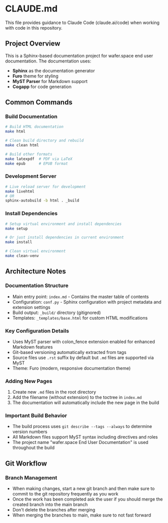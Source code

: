 # CLAUDE.md

This file provides guidance to Claude Code (claude.ai/code) when working with code in this repository.

## Project Overview

This is a Sphinx-based documentation project for wafer.space end user documentation. The documentation uses:
- **Sphinx** as the documentation generator
- **Furo** theme for styling
- **MyST Parser** for Markdown support
- **Cogapp** for code generation

## Common Commands

### Build Documentation
```bash
# Build HTML documentation
make html

# Clean build directory and rebuild
make clean html

# Build other formats
make latexpdf  # PDF via LaTeX
make epub      # EPUB format
```

### Development Server
```bash
# Live reload server for development
make livehtml
# OR
sphinx-autobuild -b html . _build
```

### Install Dependencies
```bash
# Setup virtual environment and install dependencies
make setup

# Or just install dependencies in current environment
make install

# Clean virtual environment
make clean-venv
```

## Architecture Notes

### Documentation Structure
- Main entry point: `index.md` - Contains the master table of contents
- Configuration: `conf.py` - Sphinx configuration with project metadata and extension settings
- Build output: `_build/` directory (gitignored)
- Templates: `_templates/base.html` for custom HTML modifications

### Key Configuration Details
- Uses MyST parser with colon_fence extension enabled for enhanced Markdown features
- Git-based versioning automatically extracted from tags
- Source files use `.rst` suffix by default but `.md` files are supported via MyST
- Theme: Furo (modern, responsive documentation theme)

### Adding New Pages
1. Create new `.md` files in the root directory
2. Add the filename (without extension) to the toctree in `index.md`
3. The documentation will automatically include the new page in the build

### Important Build Behavior
- The build process uses `git describe --tags --always` to determine version numbers
- All Markdown files support MyST syntax including directives and roles
- The project name "wafer.space End User Documentation" is used throughout the build

## Git Workflow

### Branch Management
- When making changes, start a new git branch and then make sure to commit to the git repository frequently as you work
- Once the work has been completed ask the user if you should merge the created branch into the main branch
- Don't delete the branches after merging
- When merging the branches to main, make sure to not fast forward